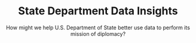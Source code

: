 ---
id: iip
layout: projects
agency: "State"
title: "State Department Data Insights"
cover_art: "women.jpg"
subtitle: "How might we help U.S. Department of State better use data to perform its mission of diplomacy?"

impact_heading: "Helping the U.S. Department of State better utilize data in its communications with foreign citizens to further our foreign policy objectives, bolster our nation's reputation and trust and help State employees better connect with people around the world
"

description: "<p>The Bureau of International Information Programs (IIP) at the Department of State (DOS) supports people-to-people conversations with foreign publics on U.S. policy priorities. To carry out this mission, IIP leverages digital communications technology to reach across platforms - from traditional forms of communications to new media channels. The bureau takes a strategic, data-driven approach to develop multimedia, digital communications products and to manage an overseas network of bricks-and-mortar American Spaces.</p>

<p>Within IIP, the Office of Analytics seeks to engage and inform foreign publics using world-class analytics. IIP Analytics applies research, establishes and disseminates evidence-based and data-informed best practices at scale drawing on tools and resources from the DOS, U.S. Government and the private sector to understand audiences, plan engagements and measure the results (outputs, outcomes, impact) of Public Diplomacy programs.</p>
"

description_more: "<p>IIP is engaging the Presidential Innovation Fellows (PIF) Program to leverage Fellows’ background in design strategy, entrepreneurship and modern product and service design as a complement to the existing expertise in IIP. Specifically, the office requests 2 Presidential Innovation Fellows to serve as the following:</p>
<ul>
	<li><strong>Innovation Lead:</strong> Responsible for managing code base. Product Manager, prototyping new and maturing existing software projects. Figures out how to make new and interesting, useful-to-taxpayers products leveraging our comprehensive communications databases and Amazon AWS environment.</li>
	<li><strong>Experience Lead:</strong> Responsible for raising standards of information presentation and product design. Creates style guide and design concepts, builds wire frames for new tech products, generally makes us easier to understand.
	</li>
</ul>
"

project_url: https://www.state.gov/r/iip//

gallery:
  - { src: "logo.png", caption: "The U.S. Department of State advances the interests of the American people, their safety and economic prosperity, by leading America’s foreign policy through diplomacy, advocacy, and assistance.", alt: "State Logo" }

tags:
    - Innovation
    - Open Government
    - Data
    - Healthcare

---